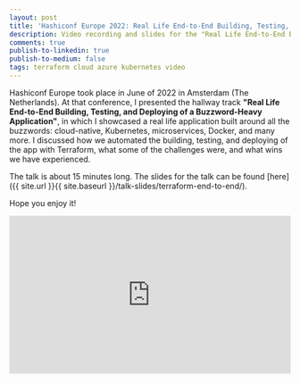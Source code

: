 ```yaml
---
layout: post
title: 'Hashiconf Europe 2022: Real Life End-to-End Building, Testing, and Deploying of a Buzzword-Heavy Application'
description: Video recording and slides for the "Real Life End-to-End Building, Testing, and Deploying of a Buzzword-Heavy Application" talk from Hashiconf Europe 2022
comments: true
publish-to-linkedin: true
publish-to-medium: false
tags: terraform cloud azure kubernetes video
---
```


Hashiconf Europe took place in June of 2022 in Amsterdam (The Netherlands). At that conference, I presented the hallway track **"Real Life End-to-End Building, Testing, and Deploying of a Buzzword-Heavy Application"**, in which I showcased a real life application built around all the buzzwords: cloud-native, Kubernetes, microservices, Docker, and many more. I discussed how we automated the building, testing, and deploying of the app with Terraform, what some of the challenges were, and what wins we have experienced.

The talk is about 15 minutes long. The slides for the talk can be found [here]({{ site.url }}{{ site.baseurl }}/talk-slides/terraform-end-to-end/).

Hope you enjoy it!

<style>.embed-container { position: relative; padding-bottom: 56.25%; height: 0; overflow: hidden; max-width: 100%; } .embed-container iframe, .embed-container object, .embed-container embed { position: absolute; top: 0; left: 0; width: 100%; height: 100%; }</style><div class='embed-container'><iframe src="https://www.youtube.com/embed/cbx4qlZzvEM" frameborder='0' allow="accelerometer; autoplay; clipboard-write; encrypted-media; gyroscope; picture-in-picture" allowfullscreen></iframe></div>
